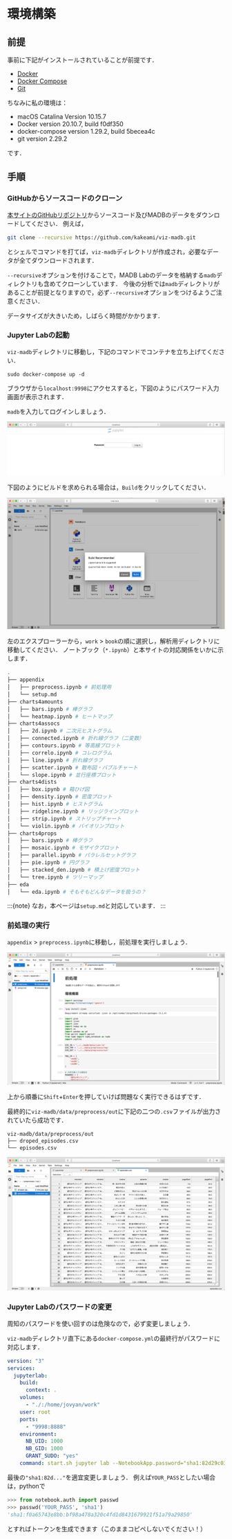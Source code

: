 # 環境構築

## 前提

事前に下記がインストールされていることが前提です．

- [Docker](https://www.docker.com/)
- [Docker Compose](https://docs.docker.jp/compose/toc.html)
- [Git](https://git-scm.com/)

ちなみに私の環境は：

- macOS Catalina Version 10.15.7
- Docker version 20.10.7, build f0df350
- docker-compose version 1.29.2, build 5becea4c
- git version 2.29.2

です．

## 手順

### GitHubからソースコードのクローン

[本サイトのGitHubリポジトリ](https://github.com/kakeami/viz-madb)からソースコード及びMADBのデータをダウンロードしてください．
例えば，

```sh
git clone --recursive https://github.com/kakeami/viz-madb.git
```

とシェルでコマンドを打てば，`viz-madb`ディレクトリが作成され，必要なデータが全てダウンロードされます．

`--recursive`オプションを付けることで，MADB Labのデータを格納する`madb`ディレクトリも含めてクローンしています．
今後の分析では`madb`ディレクトリがあることが前提となりますので，必ず`--recursive`オプションをつけるようご注意ください．

データサイズが大きいため，しばらく時間がかかります．

### Jupyter Labの起動

`viz-madb`ディレクトリに移動し，下記のコマンドでコンテナを立ち上げてください．

```
sudo docker-compose up -d
```

ブラウザから`localhost:9998`にアクセスすると，下図のようにパスワード入力画面が表示されます．

`madb`を入力してログインしましょう．

![passwd](../figs/setup/passwd.png)

下図のようにビルドを求められる場合は，`Build`をクリックしてください．

![](../figs/setup/build.png)

左のエクスプローラーから，`work` > `book`の順に選択し，解析用ディレクトリに移動してください．
ノートブック（`*.ipynb`）と本サイトの対応関係をいかに示します．

```sh
.
├── appendix
│   ├── preprocess.ipynb # 前処理用
│   └── setup.md
├── charts4amounts
│   ├── bars.ipynb # 棒グラフ
│   └── heatmap.ipynb # ヒートマップ
├── charts4assocs
│   ├── 2d.ipynb # 二次元ヒストグラム
│   ├── connected.ipynb # 折れ線グラフ（二変数）
│   ├── contours.ipynb # 等高線プロット
│   ├── correlo.ipynb # コレログラム
│   ├── line.ipynb # 折れ線グラフ
│   ├── scatter.ipynb # 散布図・バブルチャート
│   └── slope.ipynb # 並行座標プロット
├── charts4dists
│   ├── box.ipynb # 箱ひげ図
│   ├── density.ipynb # 密度プロット
│   ├── hist.ipynb # ヒストグラム
│   ├── ridgeline.ipynb # リッジラインプロット
│   ├── strip.ipynb # ストリップチャート
│   └── violin.ipynb # バイオリンプロット
├── charts4props
│   ├── bars.ipynb # 棒グラフ
│   ├── mosaic.ipynb # モザイクプロット
│   ├── parallel.ipynb # パラレルセットグラフ
│   ├── pie.ipynb # 円グラフ
│   ├── stacked_den.ipynb # 積上げ密度プロット
│   └── tree.ipynb # ツリーマップ
├── eda
│   └── eda.ipynb # そもそもどんなデータを扱うの？
```

:::{note}
なお，本ページは`setup.md`と対応しています．
:::

### 前処理の実行

`appendix` > `preprocess.ipynb`に移動し，前処理を実行しましょう．

![preprocess](../figs/setup/preprocess.png)

上から順番に`Shift`+`Enter`を押していけば問題なく実行できるはずです．

最終的に`viz-madb/data/preprocess/out`に下記の二つの`.csv`ファイルが出力されていたら成功です．

```
viz-madb/data/preprocess/out
├── droped_episodes.csv
└── episodes.csv
```

![output](../figs/setup/output.png)

### Jupyter Labのパスワードの変更

周知のパスワードを使い回すのは危険なので，必ず変更しましょう．

`viz-madb`ディレクトリ直下にある`docker-compose.yml`の最終行がパスワードに対応します．

```yaml
version: "3"
services:
  jupyterlab:
    build:
      context: .
    volumes:
      - "./:/home/jovyan/work"
    user: root
    ports:
      - "9998:8888"
    environment:
      NB_UID: 1000
      NB_GID: 1000
      GRANT_SUDO: "yes"
    command: start.sh jupyter lab --NotebookApp.password="sha1:82d29c037295:4e7d81a84b2750b65c72483df428016aa6984b5d"
```

最後の`"sha1:82d..."`を適宜変更しましょう．
例えば`YOUR_PASS`としたい場合は，pythonで

```python
>>> from notebook.auth import passwd
>>> passwd('YOUR_PASS', 'sha1')
'sha1:f0a65743e8bb:bf98a478a320c4fd1d8431679921f51a79a29850'
```

とすればトークンを生成できます（このままコピペしないでください！）
